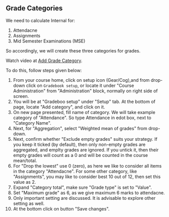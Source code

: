 ## Grade Categories

We need to calculate Internal for:

1. Attendacne
1. Assignments
1. Mid Semester Examinations (MSE)

So accordingly, we will create these three categories for grades.

Watch video at [Add Grade Category](https://youtu.be/jTAMD-JUuvQ).

To do this, follow steps given below:

1.  From your course home, click on setup icon (Gear/Cog),and from drop-down
click on `Gradebook setup`, or locate it under "Course Administration" from
"Administration" block, normally on right side of screen.
1. You will be at "Gradeboo setup" under "Setup" tab. At the bottom of page,
locate "Add category", and click on it.
1. On new page presented, fill name of category. We will take example
category of "Attendance". So type Attendance in edot box, next to "Category
Name".
1. Next, for "Aggregation", select "Weighted mean of grades" from drop-down.
1. Next, confirm whether "Exclude empty grades" suits your strategy.  If
you keep it ticked (by default), then only non-empty grades are aggregated,
and emplty grades are ignored.  If you untick it, then their empty grades
will count as a 0 and will be counted in the course mean/total.
1. For "Drop the lowest" use 0 (zero), as here we like to consider all items
in the category "Attendacne". For some other category, like "Assignments",
you may like to consider best 10 out of 12, then set this value as 2.
1. Expand "Category total", make sure "Grade type" is set to "Value".
1. Set "Maximum grade" as 6, as we give maximum 6 marks to attendacne.
1. Only important setting are discussed. It is advisable to explore other
setting as well.
1. At the bottom click on button "Save changes".



